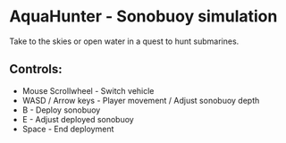 # AquaHunter - Sonobuoy simulation

Take to the skies or open water in a quest to hunt submarines.

## Controls:
- Mouse Scrollwheel - Switch vehicle
- WASD / Arrow keys - Player movement / Adjust sonobuoy depth
- B - Deploy sonobuoy
- E - Adjust deployed sonobuoy
- Space - End deployment
